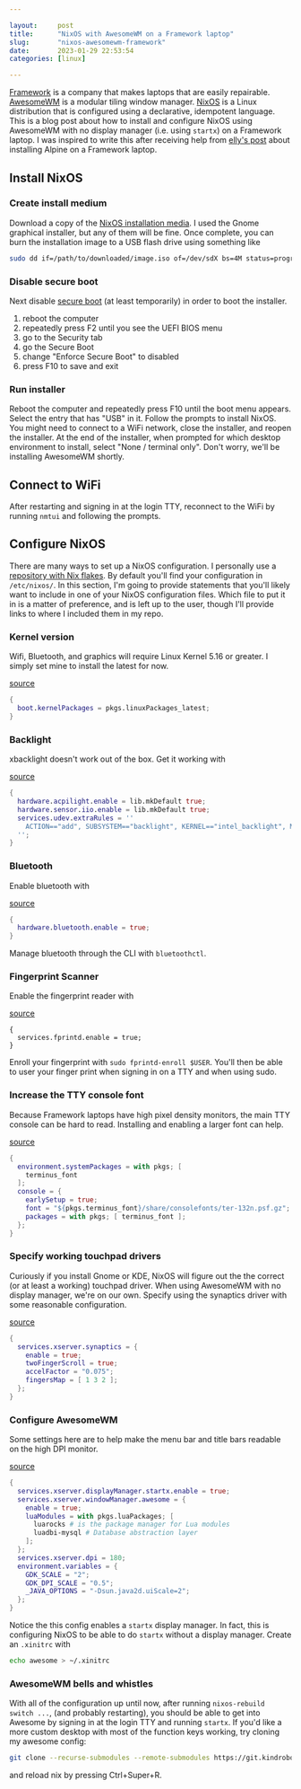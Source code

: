 ```yaml
---

layout:     post
title:      "NixOS with AwesomeWM on a Framework laptop"
slug:       "nixos-awesomewm-framework"
date:       2023-01-29 22:53:54
categories: [linux]

---
```


[Framework] is a company that makes laptops that are easily repairable.
[AwesomeWM] is a modular tiling window manager. [NixOS] is a Linux distribution
that is configured using a declarative, idempotent language. This is a blog post
about how to install and configure NixOS using AwesomeWM with no display manager
(i.e. using `startx`) on a Framework laptop. I was inspired to write this after
receiving help from [elly's post] about installing Alpine on a Framework laptop.

## Install NixOS

### Create install medium

Download a copy of the [NixOS installation media]. I used the Gnome graphical
installer, but any of them will be fine. Once complete, you can burn the
installation image to a USB flash drive using something like

```bash
sudo dd if=/path/to/downloaded/image.iso of=/dev/sdX bs=4M status=progress
```

### Disable secure boot

Next disable [secure boot] (at least temporarily) in order to boot the
installer.

1. reboot the computer
1. repeatedly press F2 until you see the UEFI BIOS menu
1. go to the Security tab
1. go the Secure Boot
1. change "Enforce Secure Boot" to disabled
1. press F10 to save and exit

### Run installer

Reboot the computer and repeatedly press F10 until the boot menu appears. Select
the entry that has "USB" in it. Follow the prompts to install NixOS. You might
need to connect to a WiFi network, close the installer, and reopen the
installer. At the end of the installer, when prompted for which desktop
environment to install, select "None / terminal only". Don't worry, we'll be
installing AwesomeWM shortly.

## Connect to WiFi

After restarting and signing in at the login TTY, reconnect to the WiFi by
running `nmtui` and following the prompts.

## Configure NixOS

There are many ways to set up a NixOS configuration. I personally use a
[repository with Nix flakes]. By default you'll find your configuration in
`/etc/nixos/`. In this section, I'm going to provide statements that you'll
likely want to include in one of your NixOS configuration files. Which file to
put it in is a matter of preference, and is left up to the user, though I'll
provide links to where I included them in my repo.

### Kernel version

Wifi, Bluetooth, and graphics will require Linux Kernel 5.16 or greater. I
simply set mine to install the latest for now.

[source](https://git.kindrobot.ca/kindrobot/nix-config/src/commit/03353c4d0eac0c6ba50843289d201bd055ff3822/box/framework2.nix#L14)
```nix
{
  boot.kernelPackages = pkgs.linuxPackages_latest;
}
```

### Backlight

xbacklight doesn't work out of the box. Get it working with

[source](https://git.kindrobot.ca/kindrobot/nix-config/src/commit/6dcc57a85715665d188de03e3c74a926056c58ea/box/framework2.nix#L42-L46)
```nix
{
  hardware.acpilight.enable = lib.mkDefault true;
  hardware.sensor.iio.enable = lib.mkDefault true;
  services.udev.extraRules = ''
    ACTION=="add", SUBSYSTEM=="backlight", KERNEL=="intel_backlight", MODE="0666", RUN+="${pkgs.coreutils}/bin/chmod a+w /sys/class/backlight/%k/brightness"
  '';
}
```

### Bluetooth

Enable bluetooth with

[source](https://git.kindrobot.ca/kindrobot/nix-config/src/commit/6dcc57a85715665d188de03e3c74a926056c58ea/box/framework2.nix#L49)
```nix
{
  hardware.bluetooth.enable = true;
}
```

Manage bluetooth through the CLI with `bluetoothctl`.

### Fingerprint Scanner

Enable the fingerprint reader with

[source](https://git.kindrobot.ca/kindrobot/nix-config/src/commit/6dcc57a85715665d188de03e3c74a926056c58ea/box/framework2.nix#L50)
```
{
  services.fprintd.enable = true;
}
```

Enroll your fingerprint with `sudo fprintd-enroll $USER`. You'll then be able to
user your finger print when signing in on a TTY and when using sudo.

### Increase the TTY console font

Because Framework laptops have high pixel density monitors, the main TTY console
can be hard to read. Installing and enabling a larger font can help.

[source](https://git.kindrobot.ca/kindrobot/nix-config/src/commit/6dcc57a85715665d188de03e3c74a926056c58ea/box/framework2.nix#L51-L59)
```nix
{
  environment.systemPackages = with pkgs; [
    terminus_font
  ];
  console = {
    earlySetup = true;
    font = "${pkgs.terminus_font}/share/consolefonts/ter-132n.psf.gz";
    packages = with pkgs; [ terminus_font ];
  };
}
```

### Specify working touchpad drivers

Curiously if you install Gnome or KDE, NixOS will figure out the the correct (or
at least a working) touchpad driver. When using AwesomeWM with no display
manager, we're on our own. Specify using the synaptics driver with some
reasonable configuration.

[source](https://git.kindrobot.ca/kindrobot/nix-config/src/commit/465243fe219bfb22f1cdde743b4cd4a35f4c1c2e/box/framework2.nix#L60-L65)
```nix
{
  services.xserver.synaptics = {
    enable = true;
    twoFingerScroll = true;
    accelFactor = "0.075";
    fingersMap = [ 1 3 2 ];
  };
}
```

### Configure AwesomeWM

Some settings here are to help make the menu bar and title bars readable on the
high DPI monitor.

[source](https://git.kindrobot.ca/kindrobot/nix-config/src/commit/6dcc57a85715665d188de03e3c74a926056c58ea/conf/awesome_workstation.nix#L5-L18)
```nix
{
  services.xserver.displayManager.startx.enable = true;
  services.xserver.windowManager.awesome = {
    enable = true;
    luaModules = with pkgs.luaPackages; [
      luarocks # is the package manager for Lua modules
      luadbi-mysql # Database abstraction layer
    ];
  };
  services.xserver.dpi = 180;
  environment.variables = {
    GDK_SCALE = "2";
    GDK_DPI_SCALE = "0.5";
    _JAVA_OPTIONS = "-Dsun.java2d.uiScale=2";
  };
}
```
  
Notice the this config enables a `startx` display manager. In fact, this is
configuring NixOS to be able to do `startx` without a display manager. Create an
`.xinitrc` with

```bash
echo awesome > ~/.xinitrc
```

### AwesomeWM bells and whistles

With all of the configuration up until now, after running `nixos-rebuild switch
...`, (and probably restarting), you should be able to get into Awesome by
signing in at the login TTY and running `startx`. If you'd like a more custom
desktop with most of the function keys working, try cloning my awesome config: 

```bash
git clone --recurse-submodules --remote-submodules https://git.kindrobot.ca/kindrobot/awesome.git ~/.config/awesome`
```

and reload nix by pressing Ctrl+Super+R.


[Framework]: https://frame.work
[AwesomeWM]: https://awesomewm.org/
[NixOS]: https://nixos.org
[elly's post]: https://elly.town/d/blog/2022-10-20-alpine-framework.txt
[NixOS installation media]: https://nixos.org/download.html#nixos-iso
[secure boot]: https://en.wikipedia.org/wiki/Hardware_restriction#Secure_boot
[repository with Nix flakes]: https://git.kindrobot.ca/kindrobot/nix-config
